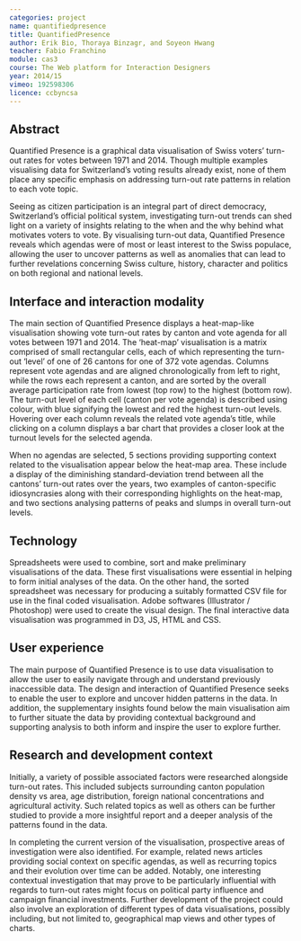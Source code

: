 ```yaml
---
categories: project
name: quantifiedpresence
title: QuantifiedPresence
author: Erik Bio, Thoraya Binzagr, and Soyeon Hwang
teacher: Fabio Franchino
module: cas3
course: The Web platform for Interaction Designers
year: 2014/15
vimeo: 192598306
licence: ccbyncsa
---
```

## Abstract

Quantified Presence is a graphical data visualisation of Swiss voters’ turn-out rates for votes between 1971 and 2014. Though multiple examples visualising data for Switzerland’s voting results already exist, none of them place any specific emphasis on addressing turn-out rate patterns in relation to each vote topic.

Seeing as citizen participation is an integral part of direct democracy, Switzerland’s official political system, investigating turn-out trends can shed light on a variety of insights relating to the when and the why behind what motivates voters to vote. By visualising turn-out data, Quantified Presence reveals which agendas were of most or least interest to the Swiss populace, allowing the user to uncover patterns as well as anomalies that can lead to further revelations concerning Swiss culture, history, character and politics on both regional and national levels.

## Interface and interaction modality

The main section of Quantified Presence displays a heat-map-like visualisation showing vote turn-out rates by canton and vote agenda for all votes between 1971 and 2014. The ‘heat-map’ visualisation is a matrix comprised of small rectangular cells, each of which representing the turn-out ‘level’ of one of 26 cantons for one of 372 vote agendas.
Columns represent vote agendas and are aligned chronologically from left to right, while the rows each represent a canton, and are sorted by the overall average participation rate from lowest (top row) to the highest (bottom row). The turn-out level of each cell (canton per vote agenda) is described using colour, with blue signifying the lowest and red the highest turn-out levels. Hovering over each column reveals the related vote agenda’s title, while clicking on a column displays a bar chart that provides a closer look at the turnout levels for the selected agenda. 

When no agendas are selected, 5 sections providing supporting context related to the visualisation appear below the heat-map area. These include a display of the diminishing standard-deviation trend between all the cantons’ turn-out rates over the years, two examples of canton-specific idiosyncrasies along with their corresponding highlights on the heat-map, and two sections analysing patterns of peaks and slumps in overall turn-out levels.


## Technology

Spreadsheets were used to combine, sort and make preliminary visualisations of the data. These first visualisations were essential in helping to form initial analyses of the data. On the other hand, the sorted spreadsheet was necessary for producing a suitably formatted CSV file for use in the final coded visualisation. Adobe softwares (Illustrator / Photoshop) were used to create the visual design. The final interactive data visualisation was programmed in D3, JS, HTML and CSS.

## User experience

The main purpose of Quantified Presence is to use data visualisation to allow the user to easily navigate through and understand previously inaccessible data. The design and interaction of Quantified Presence seeks to enable the user to explore and uncover hidden patterns in the data. In addition, the supplementary insights found below the main visualisation aim to further situate the data by providing contextual background and supporting analysis to both inform and inspire the user to explore further.


## Research and development context

Initially, a variety of possible associated factors were researched alongside turn-out rates. This included subjects surrounding canton population density vs area, age distribution, foreign national concentrations and agricultural activity. Such related topics as well as others can be further studied to provide a more insightful report and a deeper analysis of the patterns found in the data. 

In completing the current version of the visualisation, prospective areas of investigation were also identified. For example, related news articles providing social context on specific agendas, as well as recurring topics and their evolution over time can be added. Notably, one interesting contextual investigation that may prove to be particularly influential with regards to turn-out rates might focus on political party influence and campaign financial investments. Further development of the project could also involve an exploration of different types of data visualisations, possibly including, but not limited to, geographical map views and other types of charts.

